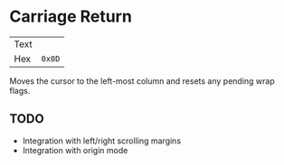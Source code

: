 # Carriage Return

|      |        |
| ---- | ------ |
| Text |        |
| Hex  | `0x0D` |

Moves the cursor to the left-most column and resets any pending wrap flags.

## TODO

- Integration with left/right scrolling margins
- Integration with origin mode
